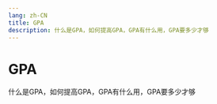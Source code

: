 ```yaml
---
lang: zh-CN
title: GPA
description: 什么是GPA，如何提高GPA，GPA有什么用，GPA要多少才够
---
```


# GPA

什么是GPA，如何提高GPA，GPA有什么用，GPA要多少才够